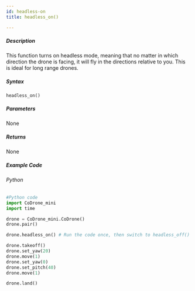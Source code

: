 ```yaml
---
id: headless-on
title: headless_on()

---
```


##### Description
This function turns on headless mode, meaning that no matter in which direction the drone is facing, it will fly in the directions relative to you. This is ideal for long range drones.

##### Syntax
```headless_on()```

##### Parameters

None

##### Returns

None

##### Example Code
###### Python
```python
#Python code
import CoDrone_mini
import time

drone = CoDrone_mini.CoDrone()
drone.pair()

drone.headless_on() # Run the code once, then switch to headless_off() and run again to see the difference.

drone.takeoff()
drone.set_yaw(20)
drone.move(1)
drone.set_yaw(0)
drone.set_pitch(40)
drone.move(1)

drone.land()
```

